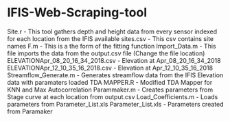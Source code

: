 # IFIS-Web-Scraping-tool

Site.r        - This tool gathers depth and height data from every sensor indexed for each location from the IFIS available
sites.csv     - This csv contains site names
F.m           - This is a the form of the fitting function
Import_Data.m - This file imports the data from the output.csv file (Change the file location)
ELEVATIONApr_08_20_16_34_2018.csv - Elevation at Apr_08_20_16_34_2018
ELEVATIONApr_12_10_35_16_2018.csv - Elevation at Apr_12_10_35_16_2018
Streamflow_Generate.m - Generates streamflow data from the IFIS Elevation data with paramaters loaded
TDA MAPPER.R - Modified TDA Mapper for KNN and Max Autocorrelation
Parammaker.m - Creates parameters from Stage curve at each location from output.csv
Load_Coefficients.m - Loads parameters from	Parameter_List.xls
Parameter_List.xls - Parameters created from Paramaker

